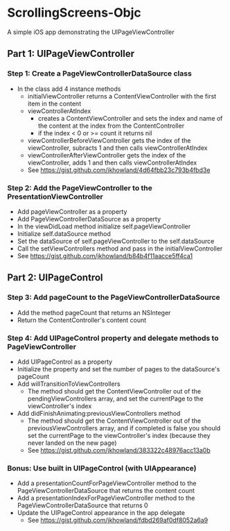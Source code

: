 # ScrollingScreens-Objc

A simple iOS app demonstrating the UIPageViewController

## Part 1: UIPageViewController

### Step 1: Create a PageViewControllerDataSource class
- In the class add 4 instance methods
  - initialViewController returns a ContentViewController with the first item in the content
  - viewControllerAtIndex
    - creates a ContentViewController and sets the index and name of the content at the index from the ContentController
    - if the index < 0 or >= count it returns nil
  - viewControllerBeforeViewController gets the index of the viewController, subracts 1 and then calls viewControllerAtIndex
  - viewControllerAfterViewController gets the index of the viewController, adds 1 and then calls viewControllerAtIndex
  - See https://gist.github.com/jkhowland/4d64fbb23c793b4fbd3e 
  
### Step 2: Add the PageViewController to the PresentationViewController
- Add pageViewController as a property
- Add PageViewControllerDataSource as a property
- In the viewDidLoad method initialize self.pageViewController
- Initialize self.dataSource method
- Set the dataSource of self.pageViewController to the self.dataSource
- Call the setViewControllers method and pass in the initialViewController
- See https://gist.github.com/jkhowland/b84b4f11aacce5ff4ca1

## Part 2: UIPageControl

### Step 3: Add pageCount to the PageViewControllerDataSource
- Add the method pageCount that returns an NSInteger
- Return the ContentController's content count
 
### Step 4: Add UIPageControl property and delegate methods to PageViewController
- Add UIPageControl as a property
- Initialize the property and set the number of pages to the dataSource's pageCount
- Add willTransitionToViewControllers
  - The method should get the ContentViewController out of the pendingViewControllers array, and set the currentPage to the viewController's index
- Add didFinishAnimating:previousViewControllers method
  - The method should get the ContentViewController out of the previousViewControllers array, and if completed is false you should set the currentPage to the viewController's index (because they never landed on the new page)
  - See https://gist.github.com/jkhowland/383322c48976acc13a0b

### Bonus: Use built in UIPageControl (with UIAppearance)
- Add a presentationCountForPageViewController method to the PageViewControllerDataSource that returns the content count
- Add a presentationIndexForPageViewController method to the PageViewControllerDataSource that returns 0
- Update the UIPageControl appearance in the app delegate
  - See https://gist.github.com/jkhowland/fdbd269af0df8052a6a9
